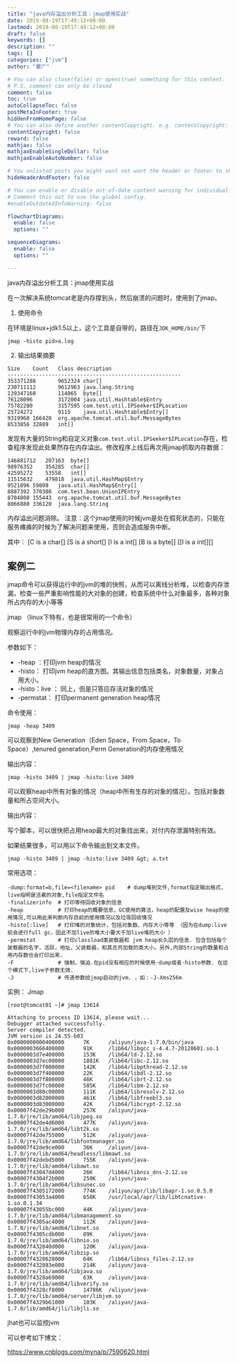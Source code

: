 ```yaml
---
title: "java内存溢出分析工具：jmap使用实战"
date: 2019-08-19T17:49:12+08:00
lastmod: 2019-08-19T17:49:12+08:00
draft: false
keywords: []
description: ""
tags: []
categories: ["jvm"]
author: "瞿广"

# You can also close(false) or open(true) something for this content.
# P.S. comment can only be closed
comment: false
toc: true
autoCollapseToc: false
postMetaInFooter: true
hiddenFromHomePage: false
# You can also define another contentCopyright. e.g. contentCopyright: "This is another copyright."
contentCopyright: false
reward: false
mathjax: false
mathjaxEnableSingleDollar: false
mathjaxEnableAutoNumber: false

# You unlisted posts you might want not want the header or footer to show
hideHeaderAndFooter: false

# You can enable or disable out-of-date content warning for individual post.
# Comment this out to use the global config.
#enableOutdatedInfoWarning: false

flowchartDiagrams:
  enable: false
  options: ""

sequenceDiagrams: 
  enable: false
  options: ""

---
```

java内存溢出分析工具：jmap使用实战
<!--more-->

在一次解决系统tomcat老是内存撑到头，然后崩溃的问题时，使用到了jmap。 
1. 使用命令 

在环境是linux+jdk1.5以上，这个工具是自带的，路径在`JDK_HOME/bin/`下 

```
jmap -histo pid>a.log
```

2. 输出结果摘要 

```
Size    Count   Class description 
------------------------------------------------------- 
353371288       9652324 char[] 
230711112       9612963 java.lang.String 
139347160       114865  byte[] 
76128096        3172004 java.util.Hashtable$Entry 
75782280        3157595 com.test.util.IPSeeker$IPLocation 
25724272        9115    java.util.Hashtable$Entry[] 
9319968 166428  org.apache.tomcat.util.buf.MessageBytes 
8533856 32889   int[] 
```
发现有大量的String和自定义对象`com.test.util.IPSeeker$IPLocation`存在，检查程序发现此处果然存在内存溢出。修改程序上线后再次用jmap抓取内存数据： 

```
146881712   207163  byte[] 
98976352    354285  char[] 
42595272    53558   int[] 
11515632    479818  java.util.HashMap$Entry 
9521896 59808   java.util.HashMap$Entry[] 
8887392 370308  com.test.bean.UnionIPEntry 
8704808 155443  org.apache.tomcat.util.buf.MessageBytes 
8066880 336120  java.lang.String 
```
内存溢出问题消除。 
注意：这个jmap使用的时候jvm是处在假死状态的，只能在服务瘫痪的时候为了解决问题来使用，否则会造成服务中断。
 
 其中：
[C is a char[]
[S is a short[]
[I is a int[]
[B is a byte[]
[[I is a int[][]


## 案例二

 jmap命令可以获得运行中的jvm的堆的快照，从而可以离线分析堆，以检查内存泄漏，检查一些严重影响性能的大对象的创建，检查系统中什么对象最多，各种对象所占内存的大小等等

jmap （linux下特有，也是很常用的一个命令）

观察运行中的jvm物理内存的占用情况。

参数如下：

- -heap ：打印jvm heap的情况
- -histo： 打印jvm heap的直方图。其输出信息包括类名，对象数量，对象占用大小。
- -histo：live ： 同上，但是只答应存活对象的情况
- -permstat： 打印permanent generation heap情况

命令使用：

`jmap -heap 3409`

可以观察到New Generation（Eden Space，From Space，To Space）,tenured generation,Perm Generation的内存使用情况

输出内容：

`jmap -histo 3409 | jmap -histo:live 3409`

可以观察heap中所有对象的情况（heap中所有生存的对象的情况）。包括对象数量和所占空间大小。

输出内容：

写个脚本，可以很快把占用heap最大的对象找出来，对付内存泄漏特别有效。

如果结果很多，可以用以下命令输出到文本文件。

`jmap -histo 3409 | jmap -histo:live 3409 &gt; a.txt`

常用选项：

```
-dump:format=b,file=<filename> pid    # dump堆到文件,format指定输出格式，live指明是活着的对象,file指定文件名
-finalizerinfo  # 打印等待回收对象的信息
-heap           # 打印heap的概要信息，GC使用的算法，heap的配置及wise heap的使用情况,可以用此来判断内存目前的使用情况以及垃圾回收情况
-histo[:live]   # 打印堆的对象统计，包括对象数、内存大小等等 （因为在dump:live前会进行full gc，因此不加live的堆大小要大于加live堆的大小 ）
-permstat       # 打印classload类装载器和 jvm heap长久层的信息. 包含包括每个装载器的名字，活跃，地址，父装载器，和其总共加载的类大小。另外,内部String的数量和占用内存数也会打印出来. 
-F              # 强制，强迫.在pid没有相应的时候使用-dump或者-histo参数. 在这个模式下,live子参数无效.  
-J              # 传递参数给jmap启动的jvm. ，如：-J-Xms256m
```

实例：
Jmap

`[root@tomcat01 ~]# jmap 13614`

```
Attaching to process ID 13614, please wait...
Debugger attached successfully.
Server compiler detected.
JVM version is 24.55-b03
0x0000000000400000      7K      /aliyun/java-1.7.0/bin/java
0x0000003666400000      91K     /lib64/libgcc_s-4.4.7-20120601.so.1
0x0000003d7e400000      153K    /lib64/ld-2.12.so
0x0000003d7ec00000      1881K   /lib64/libc-2.12.so
0x0000003d7f000000      142K    /lib64/libpthread-2.12.so
0x0000003d7f400000      22K     /lib64/libdl-2.12.so
0x0000003d7f800000      46K     /lib64/librt-2.12.so
0x0000003d7fc00000      585K    /lib64/libm-2.12.so
0x0000003d80c00000      111K    /lib64/libresolv-2.12.so
0x0000003d82000000      461K    /lib64/libfreebl3.so
0x0000003d83000000      42K     /lib64/libcrypt-2.12.so
0x00007f42de29b000      257K    /aliyun/java-1.7.0/jre/lib/amd64/libjpeg.so
0x00007f42de4d6000      477K    /aliyun/java-1.7.0/jre/lib/amd64/libt2k.so
0x00007f42de755000      512K    /aliyun/java-1.7.0/jre/lib/amd64/libfontmanager.so
0x00007f42de9ce000      36K     /aliyun/java-1.7.0/jre/lib/amd64/headless/libmawt.so
0x00007f42debd5000      755K    /aliyun/java-1.7.0/jre/lib/amd64/libawt.so
0x00007f43047d4000      26K     /lib64/libnss_dns-2.12.so
0x00007f4304f2b000      250K    /aliyun/java-1.7.0/jre/lib/amd64/libsunec.so
0x00007f4305172000      774K    /aliyun/apr/lib/libapr-1.so.0.5.0
0x00007f43053a4000      658K    /usr/local/apr/lib/libtcnative-1.so.0.1.34
0x00007f43055bc000      44K     /aliyun/java-1.7.0/jre/lib/amd64/libmanagement.so
0x00007f4305ac4000      112K    /aliyun/java-1.7.0/jre/lib/amd64/libnet.so
0x00007f4305cdb000      89K     /aliyun/java-1.7.0/jre/lib/amd64/libnio.so
0x00007f432840d000      120K    /aliyun/java-1.7.0/jre/lib/amd64/libzip.so
0x00007f4328628000      64K     /lib64/libnss_files-2.12.so
0x00007f432883e000      214K    /aliyun/java-1.7.0/jre/lib/amd64/libjava.so
0x00007f4328a69000      63K     /aliyun/java-1.7.0/jre/lib/amd64/libverify.so
0x00007f4328cf8000      14786K  /aliyun/java-1.7.0/jre/lib/amd64/server/libjvm.so
0x00007f4329b61000      103K    /aliyun/java-1.7.0/lib/amd64/jli/libjli.so
```

jhat也可以监控jvm

可以参考如下博文：

https://www.cnblogs.com/myna/p/7590620.html